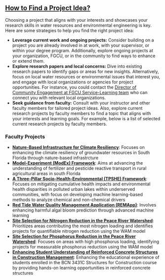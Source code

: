 ## [How to Find a Project Idea?](https://aselshall.github.io/rm/hw/topics)
Choosing a project that aligns with your interests and showcases your research skills in water resources and environmental engineering is key. Here are some strategies to help you find the right project idea:
- **Leverage current work and ongoing projects:** Consider building on a project you are already involved in at work, with your supervisor, or within your degree program. Additionally, explore ongoing projects at your organization, FGCU, or in the community to find ways to enhance or extend them.
- **Explore research papers and local concerns:** Dive into existing research papers to identify gaps or areas for new insights. Alternatively, focus on local water resources or environmental issues that interest you, and engage with local organizations or agencies for project opportunities. For instance, you could contact the [Director of Community Engagement at FGCU Service-Learning team](https://www.fgcu.edu/studentlife/servicelearning/aboutus#OurTeam) who can connect you with relevant local organizations.
- **Seek guidance from faculty:** Consult with your instructor and other faculty members for tailored project ideas. Also, explore current research projects by faculty members to find a topic that aligns with your interests and learning goals. For example, below is a list of selected current research projects by faculty members.

### Faculty Projects
- **[Nature-Based Infrastructure for Climate Resiliency](https://github.com/aselshall/rm/blob/main/hw/projects/p1.md)**: Focuses on enhancing the climate resiliency of groundwater resources in South Florida through nature-based infrastrcture
- **[Model-Experiment (ModEx) Framework](https://github.com/aselshall/rm/blob/main/hw/projects/p2.md)**: Aims at advancing the understanding of fertilizer and pesticide reactive transport in rural agricultural areas in south Florida
- **[A Three-Pillar Socio-Health-Environmental (TPSHE) Framework](https://github.com/aselshall/rm/blob/main/hw/projects/p3.md)**: Focuses on mitigating cumulative health impacts and environmental health disparities in polluted urban lakes within underserved communities, with focus on developing machine learning-based methods to analyze chemical and non-chemical drivers
- **[Red Tide Water Quality Management Application (REMApp)](https://github.com/aselshall/rm/blob/main/hw/projects/p4.md)**: Involves enhancing harmful algal bloom prediction through advanced machine learning
- **[Site Selection for Nitrogen Reduction in the Peace River Watershed](https://github.com/aselshall/rm/blob/main/hw/projects/p5.md)**: Prioritizes areas contributing the most nitrogen loading and identifies projects for quantifiable nitrogen reduction using the WAM model
- **[Site Selection for Phosphorus Reduction in the Peace River Watershed](https://github.com/aselshall/rm/blob/main/hw/projects/p6.md)**: Focuses on areas with high phosphorus loading, identifying projects for measurable phosphorus reduction using the WAM model
- **[Enhancing Student Understanding of Reinforced Concrete Structures in Construction Management](https://github.com/aselshall/rm/blob/main/hw/projects/p7.md)**: Enhancing the educational experience of students enrolled in the BCN 3431C Structures for Construction course by providing hands-on learning opportunities in reinforced concrete structures



